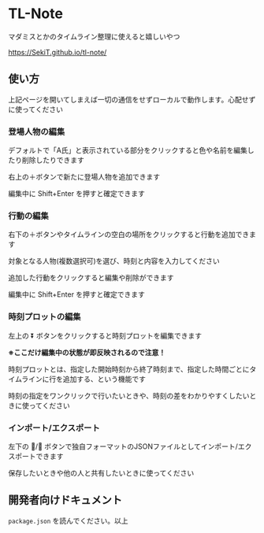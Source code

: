 # TL-Note

マダミスとかのタイムライン整理に使えると嬉しいやつ

https://SekiT.github.io/tl-note/

## 使い方

上記ページを開いてしまえば一切の通信をせずローカルで動作します。心配せずに使ってください

### 登場人物の編集

デフォルトで「A氏」と表示されている部分をクリックすると色や名前を編集したり削除したりできます

右上の＋ボタンで新たに登場人物を追加できます

編集中に Shift+Enter を押すと確定できます

### 行動の編集

右下の＋ボタンやタイムラインの空白の場所をクリックすると行動を追加できます

対象となる人物(複数選択可)を選び、時刻と内容を入力してください

追加した行動をクリックすると編集や削除ができます

編集中に Shift+Enter を押すと確定できます

### 時刻プロットの編集

左上の ⏬ ボタンをクリックすると時刻プロットを編集できます

**※ここだけ編集中の状態が即反映されるので注意！**

時刻プロットとは、指定した開始時刻から終了時刻まで、指定した時間ごとにタイムラインに行を追加する、という機能です

時刻の指定をワンクリックで行いたいときや、時刻の差をわかりやすくしたいときに使ってください

### インポート/エクスポート

左下の 📂/💾 ボタンで独自フォーマットのJSONファイルとしてインポート/エクスポートできます

保存したいときや他の人と共有したいときに使ってください

## 開発者向けドキュメント

`package.json` を読んでください。以上
